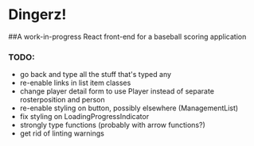 # Dingerz!

##A work-in-progress React front-end for a baseball scoring application

### TODO:
- go back and type all the stuff that's typed any
- re-enable links in list item classes
- change player detail form to use Player instead of separate rosterposition and person
- re-enable styling on button, possibly elsewhere (ManagementList)
- fix styling on LoadingProgressIndicator
- strongly type functions (probably with arrow functions?)
- get rid of linting warnings
